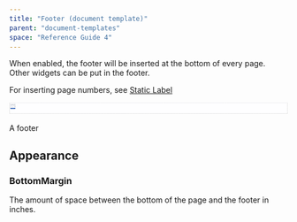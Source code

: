```yaml
---
title: "Footer (document template)"
parent: "document-templates"
space: "Reference Guide 4"
---
```

When enabled, the footer will be inserted at the bottom of every page. Other widgets can be put in the footer.

For inserting page numbers, see [Static Label](static-label-document-template)

![](attachments/819203/918235.png)

A footer

## Appearance

### BottomMargin

The amount of space between the bottom of the page and the footer in inches.
